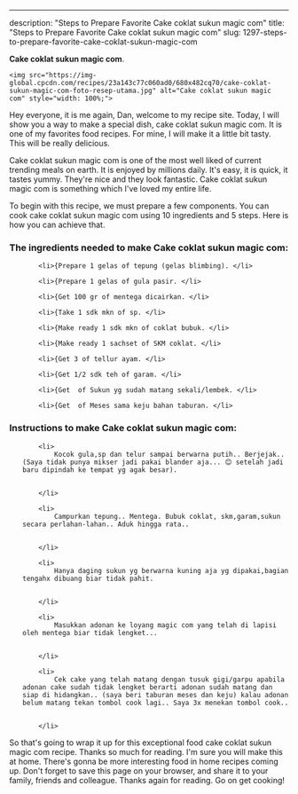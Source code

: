 ---
description: "Steps to Prepare Favorite Cake coklat sukun magic com"
title: "Steps to Prepare Favorite Cake coklat sukun magic com"
slug: 1297-steps-to-prepare-favorite-cake-coklat-sukun-magic-com

<p>
	<strong>Cake coklat sukun magic com</strong>. 
	
</p>
<p>
	
	<img src="https://img-global.cpcdn.com/recipes/23a143c77c060ad0/680x482cq70/cake-coklat-sukun-magic-com-foto-resep-utama.jpg" alt="Cake coklat sukun magic com" style="width: 100%;">
	
	
</p>
<p>
	Hey everyone, it is me again, Dan, welcome to my recipe site. Today, I will show you a way to make a special dish, cake coklat sukun magic com. It is one of my favorites food recipes. For mine, I will make it a little bit tasty. This will be really delicious.
</p>
	
<p>
	
</p>
<p>
	Cake coklat sukun magic com is one of the most well liked of current trending meals on earth. It is enjoyed by millions daily. It's easy, it is quick, it tastes yummy. They're nice and they look fantastic. Cake coklat sukun magic com is something which I've loved my entire life.
</p>

<p>
To begin with this recipe, we must prepare a few components. You can cook cake coklat sukun magic com using 10 ingredients and 5 steps. Here is how you can achieve that.
</p>

<h3>The ingredients needed to make Cake coklat sukun magic com:</h3>

<ol>
	
		<li>{Prepare 1 gelas of tepung (gelas blimbing). </li>
	
		<li>{Prepare 1 gelas of gula pasir. </li>
	
		<li>{Get 100 gr of mentega dicairkan. </li>
	
		<li>{Take 1 sdk mkn of sp. </li>
	
		<li>{Make ready 1 sdk mkn of coklat bubuk. </li>
	
		<li>{Make ready 1 sachset of SKM coklat. </li>
	
		<li>{Get 3 of tellur ayam. </li>
	
		<li>{Get 1/2 sdk teh of garam. </li>
	
		<li>{Get  of Sukun yg sudah matang sekali/lembek. </li>
	
		<li>{Get  of Meses sama keju bahan taburan. </li>
	
</ol>
<p>
	
</p>

<h3>Instructions to make Cake coklat sukun magic com:</h3>

<ol>
	
		<li>
			Kocok gula,sp dan telur sampai berwarna putih.. Berjejak..(Saya tidak punya mikser jadi pakai blander aja... 😊 setelah jadi baru dipindah ke tempat yg agak besar).
			
			
		</li>
	
		<li>
			Campurkan tepung.. Mentega. Bubuk coklat, skm,garam,sukun secara perlahan-lahan.. Aduk hingga rata..
			
			
		</li>
	
		<li>
			Hanya daging sukun yg berwarna kuning aja yg dipakai,bagian tengahx dibuang biar tidak pahit.
			
			
		</li>
	
		<li>
			Masukkan adonan ke loyang magic com yang telah di lapisi oleh mentega biar tidak lengket...
			
			
		</li>
	
		<li>
			Cek cake yang telah matang dengan tusuk gigi/garpu apabila adonan cake sudah tidak lengket berarti adonan sudah matang dan siap di hidangkan.. (saya beri taburan meses dan keju) kalau adonan belum matang tekan tombol cook lagi.. Saya 3x menekan tombol cook..
			
			
		</li>
	
</ol>

<p>
	
</p>

<p>
	So that's going to wrap it up for this exceptional food cake coklat sukun magic com recipe. Thanks so much for reading. I'm sure you will make this at home. There's gonna be more interesting food in home recipes coming up. Don't forget to save this page on your browser, and share it to your family, friends and colleague. Thanks again for reading. Go on get cooking!
</p>

